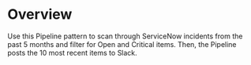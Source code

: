 # Overview

Use this Pipeline pattern to scan through ServiceNow incidents from the past 5 months and filter for Open and Critical items. Then, the Pipeline posts the 10 most recent items to Slack.










